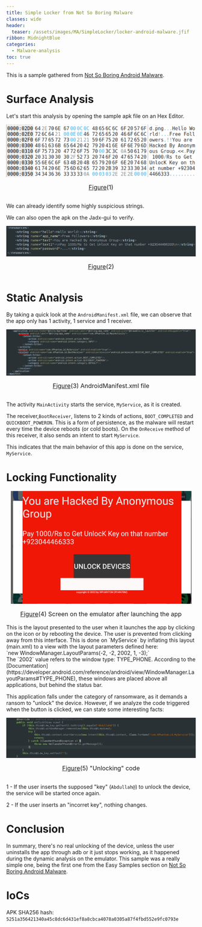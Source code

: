 ```yaml
---
title: Simple Locker from Not So Boring Malware 
classes: wide
header:
  teaser: /assets/images/MA/SimpleLocker/locker-android-malware.jfif
ribbon: MidnightBlue
categories:
  - Malware-analysis
toc: true
---
```


This is a sample gathered from [Not So Boring Android Malware](https://maldroid.github.io/android-malware-samples/).

# Surface Analysis

Let's start this analysis by opening the sample apk file on an Hex Editor.

<p align="center">
  <img src="\assets\images\MA\SimpleLocker\1.png" />
</p>
<center><font size="3"> <u>Figure</u>(1)<u></u> </font></center>
<br>

We can already identify some highly suspicious strings. 


We can also open the apk on the Jadx-gui to verify.

<p align="center">
  <img src="\assets\images\MA\SimpleLocker\2.png" />
</p>
<center><font size="3"> <u>Figure</u>(2)<u></u> </font></center>
<br>



# Static Analysis

By taking a quick look at the `AndroidManifest.xml` file, we can observe that the app only has 1 activity, 1 service and 1 receiver.
<p align="center">
  <img src="/assets/images/MA/SimpleLocker/3.png" />
</p>
<center><font size="3"> <u>Figure</u>(3) AndroidManifest.xml file<u></u> </font></center>
<br>

The activity `MainActivity` starts the service, `MyService`, as it is created.

The receiver,`BootReceiver`, listens to 2 kinds of actions, `BOOT_COMPLETED` and `QUICKBOOT_POWERON`. This is a form of persistence, as the malware will restart every time the device reboots (or cold boots).
On the `OnReceive` method of this receiver, it also sends an intent to start `MyService`.

This indicates that the main behavior of this app is done on the service, `MyService`. 


# Locking Functionality


<p align="center">
  <img src="/assets/images/MA/SimpleLocker/4.png" />
</p>
<center><font size="3"> <u>Figure</u>(4) Screen on the emulator after launching the app<u></u> </font></center>
<br>
This is the layout presented to the user when it launches the app by clicking on the icon or by rebooting the device. The user is prevented from clicking away from this interface.
This is done on `MyService` by inflating this layout (main.xml) to a view with the layout parameters defined here:
<br>`new WindowManager.LayoutParams(-2, -2, 2002, 1, -3);`
<br>The `2002` value refers to the window type: TYPE_PHONE. According to the [Documentation](https://developer.android.com/reference/android/view/WindowManager.LayoutParams#TYPE_PHONE), these windows are placed above all applications, but behind the status bar.

This application falls under the category of ransomware, as it demands a ransom to "unlock" the device.
However, if we analyze the code triggered when the button is clicked, we can state some interesting facts:

<p align="center">
  <img src="/assets/images/MA/SimpleLocker/5.png" />
</p>
<center><font size="3"> <u>Figure</u>(5) "Unlocking" code<u></u> </font></center>
<br>

1 - If the user inserts the supposed "key" (`Abdullah@`) to unlock the device, the service will be started once again.

2 - If the user inserts an "incorret key", nothing changes.


# Conclusion

In summary, there's no real unlocking of the device, unless the user uninstalls the app through adb or it just stops working, as it happened during the dynamic analysis on the emulator.
This sample was a really simple one, being the first one from the Easy Samples section on [Not So Boring Android Malware](https://maldroid.github.io/android-malware-samples/).

# IoCs

APK SHA256 hash: `5251a356421340a45c8dc6d431ef8a8cbca4078a0305a87f4fbd552e9fc0793e`

